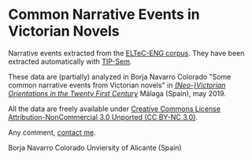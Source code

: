 # Common Narrative Events in Victorian Novels

Narrative events extracted from the [ELTeC-ENG corpus](https://github.com/COST-ELTeC/ELTeC-eng). They have been extracted automatically with [TIP-Sem](https://github.com/bncolorado/otip).

These data are (partially) analyzed in Borja Navarro Colorado "Some common narrative events from Victorian novels" in [*(Neo-)Victorian Orientations in the Twenty First Century*](https://neovictorianorientations.uma.es/) Málaga (Spain), may 2019.

All the data are freely available under [Creative Commons License Attribution-NonCommercial 3.0 Unported (CC BY-NC 3.0)](https://creativecommons.org/licenses/by-nc/3.0/).

Any comment, [contact me](https://www.dlsi.ua.es/eines/membre.cgi?id=eng&nom=borja).

Borja Navarro Colorado
Unviersity of Alicante (Spain)
